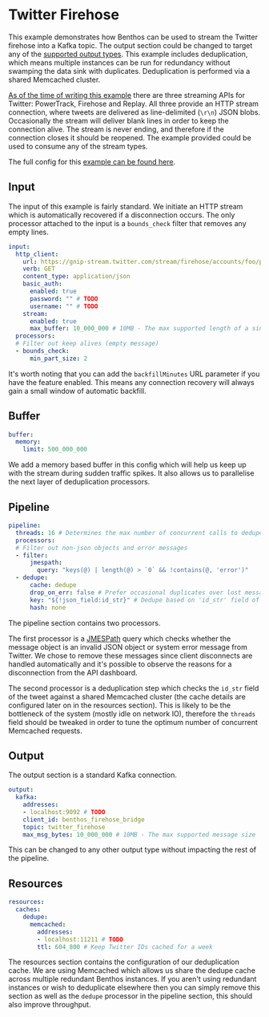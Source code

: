 Twitter Firehose
================

This example demonstrates how Benthos can be used to stream the Twitter firehose into a Kafka topic. The output section could be changed to target any of the [supported output types](../outputs/README.md). This example includes deduplication, which means multiple instances can be run for redundancy without swamping the data sink with duplicates. Deduplication is performed via a shared Memcached cluster.

[As of the time of writing this example](http://support.gnip.com/apis/consuming_streaming_data.html) there are three streaming APIs for Twitter: PowerTrack, Firehose and Replay. All three provide an HTTP stream connection, where tweets are delivered as line-delimited (`\r\n`) JSON blobs. Occasionally the stream will deliver blank lines in order to keep the connection alive. The stream is never ending, and therefore if the connection closes it should be reopened. The example provided could be used to consume any of the stream types.

The full config for this [example can be found here](./twitter-firehose.yaml).

Input
-----

The input of this example is fairly standard. We initiate an HTTP stream which is automatically recovered if a disconnection occurs. The only processor attached to the input is a `bounds_check` filter that removes any empty lines.

```yaml
input:
  http_client:
    url: https://gnip-stream.twitter.com/stream/firehose/accounts/foo/publishers/twitter/prod.json?partition=1
    verb: GET
    content_type: application/json
    basic_auth:
      enabled: true
      password: "" # TODO
      username: "" # TODO
    stream:
      enabled: true
      max_buffer: 10_000_000 # 10MB - The max supported length of a single line
  processors:
  # Filter out keep alives (empty message)
  - bounds_check:
      min_part_size: 2
```

It's worth noting that you can add the `backfillMinutes` URL parameter if you have the feature enabled. This means any connection recovery will always gain a small window of automatic backfill.

Buffer
------

```yaml
buffer:
  memory:
    limit: 500_000_000
```

We add a memory based buffer in this config which will help us keep up with the stream during sudden traffic spikes. It also allows us to parallelise the next layer of deduplication processors.

Pipeline
--------

```yaml
pipeline:
  threads: 16 # Determines the max number of concurrent calls to dedupe cache
  processors:
  # Filter out non-json objects and error messages
  - filter:
      jmespath:
        query: "keys(@) | length(@) > `0` && !contains(@, 'error')"
  - dedupe:
      cache: dedupe
      drop_on_err: false # Prefer occasional duplicates over lost messages
      key: "${!json_field:id_str}" # Dedupe based on 'id_str' field of tweets
      hash: none
```

The pipeline section contains two processors.

The first processor is a [JMESPath](http://jmespath.org/) query which checks whether the message object is an invalid JSON object or system error message from Twitter. We chose to remove these messages since client disconnects are handled automatically and it's possible to observe the reasons for a disconnection from the API dashboard.

The second processor is a deduplication step which checks the `id_str` field of the tweet against a shared Memcached cluster (the cache details are configured later on in the resources section). This is likely to be the bottleneck of the system (mostly idle on network IO), therefore the `threads` field should be tweaked in order to tune the optimum number of concurrent Memcached requests.

Output
------

The output section is a standard Kafka connection.

```yaml
output:
  kafka:
    addresses:
    - localhost:9092 # TODO
    client_id: benthos_firehose_bridge
    topic: twitter_firehose
    max_msg_bytes: 10_000_000 # 10MB - The max supported message size
```

This can be changed to any other output type without impacting the rest of the pipeline.

Resources
---------

```yaml
resources:
  caches:
    dedupe:
      memcached:
        addresses:
        - localhost:11211 # TODO
        ttl: 604_800 # Keep Twitter IDs cached for a week
```

The resources section contains the configuration of our deduplication cache. We are using Memcached which allows us share the dedupe cache across multiple redundant Benthos instances. If you aren't using redundant instances or wish to deduplicate elsewhere then you can simply remove this section as well as the `dedupe` processor in the pipeline section, this should also improve throughput.
